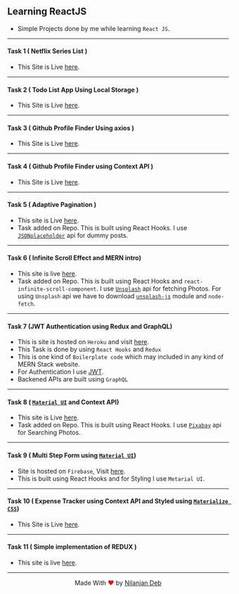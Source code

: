 ## Learning ReactJS

- Simple Projects done by me while learning `React JS`.

---

#### Task 1 ( Netflix Series List )

- This Site is Live [here](https://jovial-raman-8b81cb.netlify.app).

---

#### Task 2 ( Todo List App Using Local Storage )

- This Site is Live [here](https://ecstatic-clarke-0cfe41.netlify.app/).

---

#### Task 3 ( Github Profile Finder Using axios )

- This Site is Live [here](https://keen-heyrovsky-4203d6.netlify.app/).

---

#### Task 4 ( Github Profile Finder using Context API )

- This Site is Live [here](https://github-finder-nil.web.app/).

---

#### Task 5 ( Adaptive Pagination )

- This site is Live [here](https://pagination-v1.web.app/).
- Task added on Repo. This is built using React Hooks. I use [`JSONplaceholder`](https://jsonplaceholder.typicode.com/) api for dummy posts.

---

#### Task 6 ( Infinite Scroll Effect and MERN intro)

- This site is live [here](https://infi--scroll.herokuapp.com/).
- Task added on Repo. This is built using React Hooks and `react-infinite-scroll-component`. I use [`Unsplash`](https://unsplash.com/) api for fetching Photos. For using `Unsplash` api we have to download [`unsplash-js`](https://www.npmjs.com/package/unsplash-js) module and `node-fetch`.

---

#### Task 7 (JWT Authentication using Redux and GraphQL)

- This is site is hosted on `Heroku` and visit [here](https://jwt-noob.herokuapp.com).
- This Task is done by using `React Hooks` and `Redux`
- This is one kind of `Boilerplate code` which may included in any kind of MERN Stack website.
- For Authentication I use [JWT](https://jwt.io/JsonWebToken).
- Backened APIs are built using `GraphQL`

---

#### Task 8 ( [`Material UI`](https://material-ui.com/) and Context API)

- This site is Live [here](https://react-v1-ui.web.app/).
- Task added on Repo. This is built using React Hooks. I use [`Pixabay`](https://pixabay.com/) api for
  Searching Photos.

---

#### Task 9 ( Multi Step Form using [`Material UI`](https://material-ui.com/))

- Site is hosted on `Firebase`, Visit [here](https://pagination-v1.web.app/).
- This is built using React Hooks and for Styling I use `Metarial UI`.

---

#### Task 10 ( Expense Tracker using Context API and Styled using [`Materialize CSS`](https://materializecss.com/))

- This Site is Live [here](https://laughing-cray-b07fd1.netlify.app/).

---

#### Task 11 ( Simple implementation of REDUX )

- This site is live [here](https://redux-noob.web.app/).

---

<p style="text-align: center;">Made With<span style="color: red;"> &#10084; </span>by <a href="https://github.com/nil1729" target="_blank"> Nilanjan Deb </a> </p>
